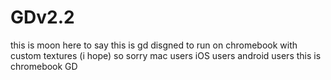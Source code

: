 # GDv2.2
this is moon here to say this is gd disgned to run on chromebook with custom textures (i hope) so sorry mac users iOS users android users this is chromebook GD
